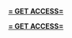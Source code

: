 **[= GET ACCESS=](https://www.google.com/url?q=https%3A%2F%2Fappbitly.com%2FIVqWW)**


**[= GET ACCESS=](https://www.google.com/url?q=https%3A%2F%2Fappbitly.com%2FIVqWW)**
